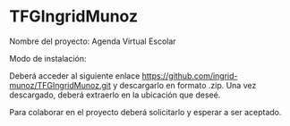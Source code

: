 # TFGIngridMunoz

Nombre del proyecto: Agenda Virtual Escolar    

Modo de instalación:

Deberá acceder al siguiente enlace https://github.com/ingrid-munoz/TFGIngridMunoz.git y descargarlo en formato .zip. Una vez descargado, deberá extraerlo en la ubicación que deseé.

Para colaborar en el proyecto deberá solicitarlo y esperar a ser aceptado.

